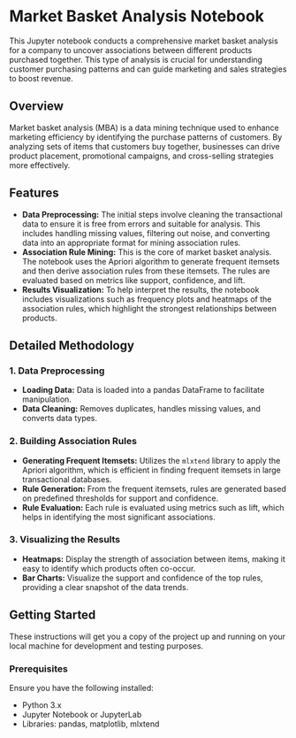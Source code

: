 # Market Basket Analysis Notebook

This Jupyter notebook conducts a comprehensive market basket analysis for a company to uncover associations between different products purchased together. This type of analysis is crucial for understanding customer purchasing patterns and can guide marketing and sales strategies to boost revenue.

## Overview

Market basket analysis (MBA) is a data mining technique used to enhance marketing efficiency by identifying the purchase patterns of customers. By analyzing sets of items that customers buy together, businesses can drive product placement, promotional campaigns, and cross-selling strategies more effectively.

## Features

- **Data Preprocessing:** The initial steps involve cleaning the transactional data to ensure it is free from errors and suitable for analysis. This includes handling missing values, filtering out noise, and converting data into an appropriate format for mining association rules.
- **Association Rule Mining:** This is the core of market basket analysis. The notebook uses the Apriori algorithm to generate frequent itemsets and then derive association rules from these itemsets. The rules are evaluated based on metrics like support, confidence, and lift.
- **Results Visualization:** To help interpret the results, the notebook includes visualizations such as frequency plots and heatmaps of the association rules, which highlight the strongest relationships between products.

## Detailed Methodology

### 1. Data Preprocessing
- **Loading Data:** Data is loaded into a pandas DataFrame to facilitate manipulation.
- **Data Cleaning:** Removes duplicates, handles missing values, and converts data types.

### 2. Building Association Rules
- **Generating Frequent Itemsets:** Utilizes the `mlxtend` library to apply the Apriori algorithm, which is efficient in finding frequent itemsets in large transactional databases.
- **Rule Generation:** From the frequent itemsets, rules are generated based on predefined thresholds for support and confidence.
- **Rule Evaluation:** Each rule is evaluated using metrics such as lift, which helps in identifying the most significant associations.

### 3. Visualizing the Results
- **Heatmaps:** Display the strength of association between items, making it easy to identify which products often co-occur.
- **Bar Charts:** Visualize the support and confidence of the top rules, providing a clear snapshot of the data trends.

## Getting Started

These instructions will get you a copy of the project up and running on your local machine for development and testing purposes.

### Prerequisites

Ensure you have the following installed:
- Python 3.x
- Jupyter Notebook or JupyterLab
- Libraries: pandas, matplotlib, mlxtend
